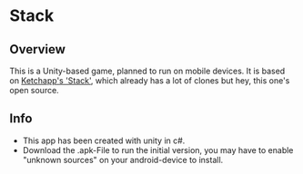 # Stack

## Overview

This is a Unity-based game, planned to run on mobile devices. 
It is based on [Ketchapp's 'Stack'](https://play.google.com/store/apps/details?id=com.ketchapp.stack),
which already has a lot of clones but hey, this one's open source.

## Info

* This app has been created with unity in c#.
* Download the .apk-File to run the initial version, you may have to enable "unknown sources" on your android-device to install.

